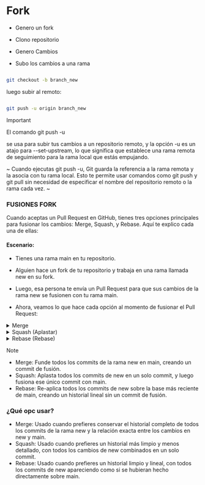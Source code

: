# Fork

- Genero un fork

- Clono repositorio

- Genero Cambios

- Subo los cambios a una rama

```bash

git checkout -b branch_new

```

luego subir al remoto:

```bash

git push -u origin branch_new

```

> [!IMPORTANT]
> El comando git push -u

se usa para subir tus cambios a un repositorio remoto, y la opción -u es un atajo para --set-upstream, lo que significa que establece una rama remota de seguimiento para la rama local que estás empujando.

~ Cuando ejecutas git push -u, Git guarda la referencia a la rama remota y la asocia con tu rama local. Esto te permite usar comandos como git push y git pull sin necesidad de especificar el nombre del repositorio remoto o la rama cada vez. ~

### FUSIONES FORK

Cuando aceptas un Pull Request en GitHub, tienes tres opciones principales para fusionar los cambios: Merge, Squash, y Rebase. Aquí te explico cada una de ellas:

#### Escenario:

- Tienes una rama main en tu repositorio.

- Alguien hace un fork de tu repositorio y trabaja en una rama llamada new en su fork.

- Luego, esa persona te envía un Pull Request para que sus cambios de la rama new se fusionen con tu rama main.

- Ahora, veamos lo que hace cada opción al momento de fusionar el Pull Request:

<details>

<summary>Merge</summary>

- ¿Qué hace? Si usas Merge, Git tomará todos los commits de la rama new (de la persona que hizo el fork) y los fusionará con la rama main sin cambiar el historial. El historial en la rama main quedará como un "árbol" de commits, donde verás un commit de fusión que marca el punto donde se combinan las ramas. Todos los commits que hicieron en la rama new seguirán presentes en el historial.

- Resultado: La rama main tendrá un nuevo commit de fusión. Los commits previos de la rama new se mantienen intactos en la historia.

```bash

main
 |
 |--- Commit 1 (de main)
 |--- Commit 2 (de main)
 |--- Merge commit (Fusionando main con new)
 |--- Commit 1 (de new)
 |--- Commit 2 (de new)
 |--- Commit 3 (de new)


```

</details>

<details>

<summary>Squash (Aplastar)</summary>


- Qué hace? Si eliges Squash, Git tomará todos los commits de la rama new y los aplastará en un solo commit. Luego ese único commit se fusionará con la rama main. Es como si todos los cambios hechos en new fueran un solo bloque, y solo aparecerá un único commit cuando los merges a main.

- Resultado: Solo habrá un commit en la rama main representando todos los cambios de new. El historial de new se pierde, y todo se verá como un único commit.

```bash 

main
 |
 |--- Commit 1 (de main)
 |--- Commit 2 (de main)
 |--- Squashed commit (Todos los cambios de new en un solo commit)


```

>[!IMPORTANT]
> Esto simplifica mucho el historial, pero pierde el detalle de los commits originales de la rama new.

</details>

<details>

<summary>Rebase (Rebase)</summary>


- ¿Qué hace? Si usas Rebase, Git toma todos los commits de la rama new y los "re-aplica" sobre la última versión de main. Es decir, Git toma los commits de new, los elimina temporalmente, y los agrega uno a uno por encima de la última versión de la rama main.

- La diferencia principal con el merge es que el historial será lineal: no habrá un commit de fusión, sino que los commits de new se verán como si hubieran sido hechos directamente en main.

- Resultado: La historia de main se verá como si siempre hubieras trabajado en ella sin interrupciones. Los commits de new aparecerán como si hubieran sido hechos después de los últimos commits de main, sin crear un commit de fusión.

```bash

main
 |
 |--- Commit 1 (de main)
 |--- Commit 2 (de main)
 |--- Commit 3 (de new, rebaseado sobre el commit 2 de main)
 |--- Commit 4 (de new, rebaseado sobre el commit 3 de main)

```

>[!IMPORTANT]
> Con el Rebase, los commits de new se re-aplican sobre el historial de main. Esto crea un historial lineal y limpio sin un merge commit.

</details>


>[!NOTE]

- Merge: Funde todos los commits de la rama new en main, creando un commit de fusión.
- Squash: Aplasta todos los commits de new en un solo commit, y luego fusiona ese único commit con main.
- Rebase: Re-aplica todos los commits de new sobre la base más reciente de main, creando un historial lineal sin un commit de fusión.

### ¿Qué opc usar?

- Merge: Usado cuando prefieres conservar el historial completo de todos los commits de la rama new y la relación exacta entre los cambios en new y main.
- Squash: Usado cuando prefieres un historial más limpio y menos detallado, con todos los cambios de new combinados en un solo commit.
- Rebase: Usado cuando prefieres un historial limpio y lineal, con todos los commits de new apareciendo como si se hubieran hecho directamente sobre main.
